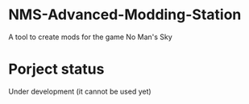 # NMS-Advanced-Modding-Station
A tool to create mods for the game No Man's Sky

# Porject status
Under development (it cannot be used yet)
